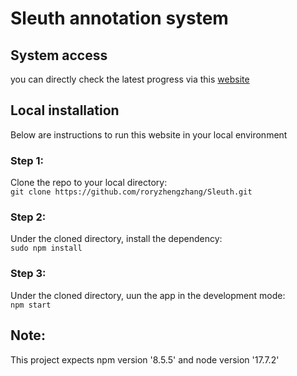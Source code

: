 # Sleuth annotation system

## System access
you can directly check the latest progress via this [website](http://35.223.169.65:8000/)

## Local installation
Below are instructions to run this website in your local environment

### Step 1: 
Clone the repo to your local directory:\
    `git clone https://github.com/roryzhengzhang/Sleuth.git`

### Step 2:
Under the cloned directory, install the dependency:\
    `sudo npm install`

### Step 3:
Under the cloned directory, uun the app in the development mode:\
    `npm start`

## Note:
This project expects npm version '8.5.5' and node version '17.7.2' 